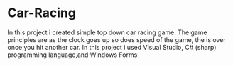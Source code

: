 # Car-Racing 

In  this project i created simple  top down car racing game.  The game principles are as the clock goes up so does speed of the game, the is over once you hit another car. In this project i used Visual Studio, C# (sharp) programming language,and Windows Forms
